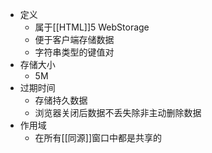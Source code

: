 - 定义
  - 属于[[HTML]]5 WebStorage
  - 便于客户端存储数据
  - 字符串类型的键值对
- 存储大小
  - 5M
- 过期时间
  - 存储持久数据
  - 浏览器关闭后数据不丢失除非主动删除数据
- 作用域
  - 在所有[[同源]]窗口中都是共享的